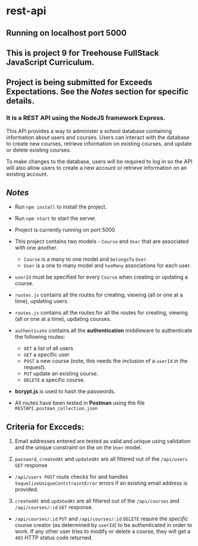 # rest-api
## Running on localhost port 5000
## This is project 9 for Treehouse FullStack JavaScript Curriculum.
## Project is being submitted for Exceeds Expectations. See the *Notes* section for specific details.

### It is a REST API using the NodeJS framework Express.  

This API provides a way to administer a school database containing information about users and courses. Users can interact with the database to create new courses, retrieve information on existing courses, and update or delete existing courses. 

To make changes to the database, users will be required to log in so the API will also allow users to create a new account or retrieve information on an existing account.

## *Notes* 

- Run `npm install` to install the project. 
- Run `npm start` to start the server.
- Project is currently running on port 5000 
- This project contains two models - `Course` and `User` that are associated with one another. 
    - `Course` is a many to one model and `belongsTo` `User`.
    - `User` is a one to many model and `hasMany` associations for each user.
- `userId` must be specified for every `Course` when creating or updating a course.
- `routes.js` contains all the routes for creating, viewing (all or one at a time), updating users.  
- `routes.js` contains all the routes for all the routes for creating, viewing (all or one at a time), updating courses.
- `authenticate` contains all the **authentication** middleware to authenticate the following routes:
    - `GET` a list of all users
    - `GET` a specific user
    - `POST` a new course (note, this needs the inclusion of a `userId` in the request). 
    - `PUT` update an existing course.
    - `DELETE` a specific course.

- **bcrypt.js** is used to hash the passwords.
- All routes have been tested in **Postman** using the file `RESTAPI.postman_collection.json`

## Criteria for Excceds:

1. Email addresses entered are tested as valid and unique using validation and the unique constraint on the on the `User` model.

2. `password`, `createdAt` and `updatedAt` are all filtered out of the `/api/users GET` response
- `/api/users POST` route checks for and handles `SequelizeUniqueContstraintError` errors  if an existing email address is provided.

3. `createdAt` and `updatedAt` are all filtered out of the `/api/courses` and `/api/courses/:id` `GET` response.
-  `/api/courses/:id` `PUT` and `/api/courses/:id` `DELETE` require the *specific* course creator (as determined by `userId`) to be authenticated in order to work.  If any other user tries to modify or delete a course, they will get a `403` HTTP status code returned.